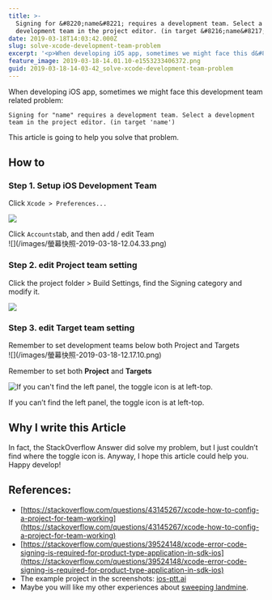 ```yaml
---
title: >-
  Signing for &#8220;name&#8221; requires a development team. Select a
  development team in the project editor. (in target &#8216;name&#8217;)
date: 2019-03-18T14:03:42.000Z
slug: solve-xcode-development-team-problem
excerpt: '<p>When developing iOS app, sometimes we might face this d&#8230;</p> '
feature_image: 2019-03-18-14.01.10-e1553233406372.png
guid: 2019-03-18-14-03-42_solve-xcode-development-team-problem
---
```

When developing iOS app, sometimes we might face this development team related problem:

    Signing for "name" requires a development team. Select a development team in the project editor. (in target 'name')

This article is going to help you solve that problem.

How to
------

### Step 1. Setup iOS Development Team

<figcaption>Click <code>Xcode > Preferences...</code></figcaption>

![](/images/%E8%9E%A2%E5%B9%95%E5%BF%AB%E7%85%A7-2019-03-18-12.02.42-e1553233437451.png)

<figcaption>Click <code>Accounts</code>tab, and then add / edit Team</figcaption>
![](/images/螢幕快照-2019-03-18-12.04.33.png)


### Step 2. edit Project team setting

<figcaption>Click the project folder > Build Settings, find the Signing category and modify it.</figcaption>

![](/images/螢幕快照-2019-03-18-12.15.52.png)

<h3>Step 3. edit Target team setting</h3>

<figcaption>Remember to set development teams below both Project and Targets</figcaption>
![](/images/螢幕快照-2019-03-18-12.17.10.png)

Remember to set both **Project** and **Targets**

![If you can't find the left panel, the toggle icon is at left-top.](/images/Mar-18-2019-13-44-55-e1553233413690.gif)

If you can’t find the left panel, the toggle icon is at left-top.

Why I write this Article
------------------------

In fact, the StackOverflow Answer did solve my problem, but I just couldn’t find where the toggle icon is. Anyway, I hope this article could help you. Happy develop!

References:
-----------

*   [https://stackoverflow.com/questions/43145267/xcode-how-to-config-a-project-for-team-working](https://stackoverflow.com/questions/43145267/xcode-how-to-config-a-project-for-team-working)
*   [https://stackoverflow.com/questions/39524148/xcode-error-code-signing-is-required-for-product-type-application-in-sdk-ios](https://stackoverflow.com/questions/39524148/xcode-error-code-signing-is-required-for-product-type-application-in-sdk-ios)
*   The example project in the screenshots: [ios-ptt.ai](https://github.com/ailabstw/ios-ptt.ai)
*   Maybe you will like my other experiences about [sweeping landmine](http://blog.wildsky.cc/tags/sweep-landmine/).
